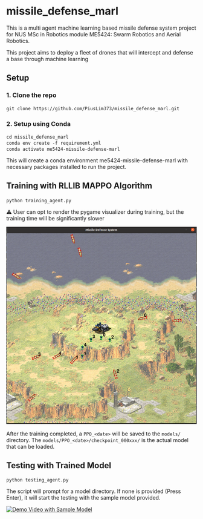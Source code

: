 # missile_defense_marl
This is a multi agent machine learning based missile defense system project for NUS MSc in Robotics module ME5424: Swarm Robotics and Aerial Robotics.

This project aims to deploy a fleet of drones that will intercept and defense a base through machine learning 

## Setup
### 1. Clone the repo
```
git clone https://github.com/PiusLim373/missile_defense_marl.git
```
### 2. Setup using Conda
```
cd missile_defense_marl
conda env create -f requirement.yml
conda activate me5424-missile-defense-marl
```
This will create a conda environment me5424-missile-defense-marl with necessary packages installed to run the project.

## Training with RLLIB MAPPO Algorithm
```
python training_agent.py
```
:warning: User can opt to render the pygame visualizer during training, but the training time will be significantly slower

![](/docs/pygame_visualizer.png)

After the training completed, a `PPO_<date>` will be saved to the `models/` directory. The `models/PPO_<date>/checkpoint_000xxx/` is the actual model that can be loaded.

## Testing with Trained Model
```
python testing_agent.py
```
The script will prompt for a model directory. If none is provided (Press Enter), it will start the testing with the sample model provided.

[![Demo Video with Sample Model](https://img.youtube.com/vi/7Z7UBZj8iI4/0.jpg)](https://youtu.be/7Z7UBZj8iI4)

